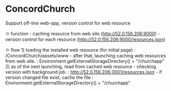 ConcordChurch
===========

Support off-line web-app, version control for web resource 

ㅇ function
	- caching resource from web site
		(http://52.0.156.206:9000)
	- version control for each resource
		(http://52.0.156.206:9000/resources.json)

ㅇ flow
	1) loading the installed web resource (for initial page)
			: /ConcordChurch/assets/www
		- after that, launching caching web resources from web site.
			: Environment.getExternalStorageDirectory() + "/churchapp"
	2) as of the next launching, read from cached web resource
		- checking version with background job.
		  : http://52.0.156.206:3001/resources.json
		- if version changed file exist, cache the file
			: Environment.getExternalStorageDirectory() + "/churchapp"




